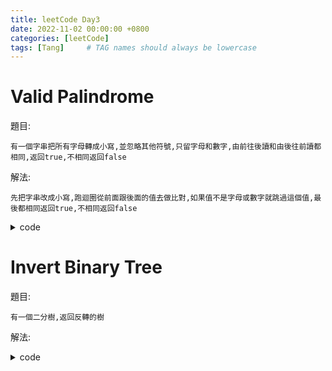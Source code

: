 ```yaml
---
title: leetCode Day3
date: 2022-11-02 00:00:00 +0800
categories: [leetCode]
tags: [Tang]     # TAG names should always be lowercase
---
```


# Valid Palindrome

題目:

    有一個字串把所有字母轉成小寫,並忽略其他符號,只留字母和數字,由前往後讀和由後往前讀都相同,返回true,不相同返回false



解法:

    先把字串改成小寫,跑迴圈從前面跟後面的值去做比對,如果值不是字母或數字就跳過這個值,最後都相同返回true,不相同返回false


<details> <summary>code</summary>
<pre><code>
func isPalindrome(s string) bool {
    x, y := 0, len(s) - 1
    str := strings.ToLower(s)
    
    for x < y {
        if !isValid(str[x]) {
            x++
            continue
        }
        if !isValid(str[y]) {
            y--
            continue
        }
        if str[x] != str[y] {
            return false
        }
        x++
        y--
    }
    
    return true
}

func isValid(a byte) bool {
    if (a >= 'a' && a <= 'z') || (a >= 'A' && a <= 'Z') || (a >= '0' && a <= '9') {
        return true
    }
    return false
}
</code></pre>
</details>


# Invert Binary Tree

題目:

    有一個二分樹,返回反轉的樹



解法:

    


<details> <summary>code</summary>
<pre><code>
/**
 * Definition for a binary tree node.
 * type TreeNode struct {
 *     Val int
 *     Left *TreeNode
 *     Right *TreeNode
 * }
 */
func invertTree(root *TreeNode) *TreeNode {
    node := new(TreeNode)
    
    if root == nil {
        return root
    }
    
    node.Val = root.Val
    
    if root.Right != nil {
        node.Left = invertTree(root.Right)
    } else {
        node.Left = nil
    }
    
    if root.Left != nil {
        node.Right = invertTree(root.Left)
    } else {
        node.Right = nil
    }
    
    return node
}
</code></pre>
</details>